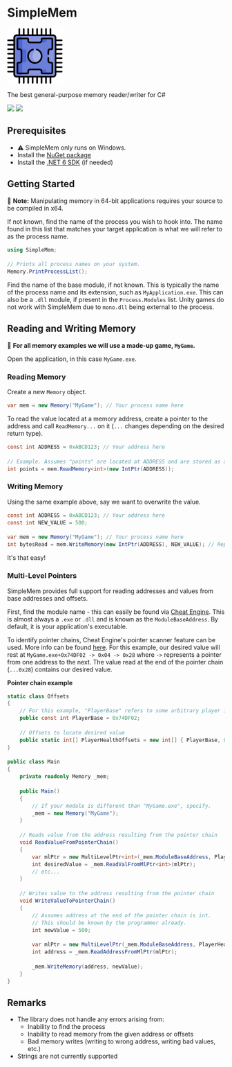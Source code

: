 # SimpleMem

<img src="logo.png"></img>

The best general-purpose memory reader/writer for C#

<img src="https://img.shields.io/nuget/v/SimpleMem"> <img src="https://img.shields.io/github/license/hburn7/SimpleMem">

## Prerequisites

- ⚠️ SimpleMem only runs on Windows.
- Install the [NuGet package](https://www.nuget.org/packages/SimpleMem/)
- Install the [.NET 6 SDK](https://dotnet.microsoft.com/en-us/download/dotnet/6.0) (if needed)

## Getting Started

📌 **Note:** Manipulating memory in 64-bit applications requires your source to be compiled in x64.

If not known, find the name of the process you wish to hook into. The name found in this list that matches your target
application is what we will refer to as the process name.

```cs
using SimpleMem;

// Prints all process names on your system.
Memory.PrintProcessList();
```

Find the name of the base module, if not known. This is typically the name of the process name and its extension, such
as `MyApplication.exe`. This can also be a `.dll` module, if present in the `Process.Modules` list. Unity games do not work with SimpleMem due to `mono.dll` being external to the process.

## Reading and Writing Memory

📌 __For all memory examples we will use a made-up game, `MyGame`.__

Open the application, in this case `MyGame.exe`.

### Reading Memory

Create a new `Memory` object.

```cs
var mem = new Memory("MyGame"); // Your process name here
```

To read the value located at a memory address, create a pointer to the address and call `ReadMemory...` on it
(`...` changes depending on the desired return type).

```cs
const int ADDRESS = 0xABCD123; // Your address here

// Example. Assumes "points" are located at ADDRESS and are stored as an int.
int points = mem.ReadMemory<int>(new IntPtr(ADDRESS));
```

### Writing Memory

Using the same example above, say we want to overwrite the value.

```cs
const int ADDRESS = 0xABCD123; // Your address here
const int NEW_VALUE = 500;

var mem = new Memory("MyGame"); // Your process name here
int bytesRead = mem.WriteMemory(new IntPtr(ADDRESS), NEW_VALUE); // Replaces value at ADDRESS with NEW_VALUE
```

It's that easy!

### Multi-Level Pointers

SimpleMem provides full support for reading addresses and values from base addresses and offsets.

First, find the module name - this can easily be found via [Cheat Engine](https://cheatengine.org/). This is almost
always a `.exe` or `.dll` and is known as the `ModuleBaseAddress`. By default, it is your application's executable.

To identify pointer chains, Cheat Engine's pointer scanner feature can be used. More info can be
found [here](https://cheatengine.org/help/pointer-scan.htm). For this example, our desired value will rest
at `MyGame.exe+0x74DF02 -> 0x04 -> 0x28` where `->` represents a pointer from one address to the next. The value read at
the end of the pointer chain (`...0x28`) contains our desired value.

__Pointer chain example__

```cs
static class Offsets
{
    // For this example, "PlayerBase" refers to some arbitrary player in a video game.
    public const int PlayerBase = 0x74DF02;

    // Offsets to locate desired value
    public static int[] PlayerHealthOffsets = new int[] { PlayerBase, 0x04, 0x28 };
}

public class Main
{
    private readonly Memory _mem;

    public Main()
    {
        // If your module is different than "MyGame.exe", specify.
        _mem = new Memory("MyGame");
    }

    // Reads value from the address resulting from the pointer chain
    void ReadValueFromPointerChain()
    {
        var mlPtr = new MultiLevelPtr<int>(_mem.ModuleBaseAddress, PlayerHealthOffsets);
        int desiredValue = _mem.ReadValFromMlPtr<int>(mlPtr);
        // etc...
    }

    // Writes value to the address resulting from the pointer chain
    void WriteValueToPointerChain()
    {
        // Assumes address at the end of the pointer chain is int.
        // This should be known by the programmer already.
        int newValue = 500;
        
        var mlPtr = new MultiLevelPtr(_mem.ModuleBaseAddress, PlayerHealthOffsets);
        int address = _mem.ReadAddressFromMlPtr(mlPtr);
        
        _mem.WriteMemory(address, newValue);
    }
}
```

## Remarks

- The library does not handle any errors arising from:
    - Inability to find the process
    - Inability to read memory from the given address or offsets
    - Bad memory writes (writing to wrong address, writing bad values, etc.)
- Strings are not currently supported